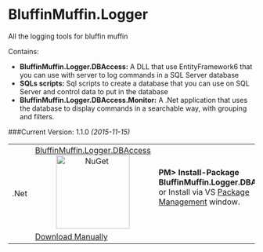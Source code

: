 # BluffinMuffin.Logger
All the logging tools for bluffin muffin

Contains:
 * **BluffinMuffin.Logger.DBAccess:** A DLL that use EntityFramework6 that you can use with server to log commands in a SQL Server database
 * **SQLs scripts:** Sql scripts to create a database that you can use on SQL Server and control data to put in the database 
 * **BluffinMuffin.Logger.DBAccess.Monitor:** A .Net application that uses the database to display commands in a searchable way, with grouping and filters.

###Current Version: 1.1.0 *(2015-11-15)*
<table align="center" width="100%">
    <tbody>
        <tr>
            <td rowspan=2>.Net</td>
            <td align="center">
            <a href="https://www.nuget.org/packages/BluffinMuffin.Logger.DBAccess/" target="_blank">
            BluffinMuffin.Logger.DBAccess <br />
            <img src="https://raw.githubusercontent.com/NuGet/Home/master/resources/nuget.png" alt="NuGet" width=150 />
            </a>
            </td>
            <td align="left">
                <div class="nuget-badge">
                    <b>PM&gt; Install-Package BluffinMuffin.Logger.DBAccess </b> <br />
                    or Install via VS <a href="https://docs.nuget.org/consume/package-manager-dialog" target="_blank">Package Management</a> window.
                </div>
            </td>
        </tr>
        <tr>
            <td align="left" colspan=2>
                <div class="vs-package-management">
                <a href="https://github.com/Ericmas001/BluffinMuffin.Logger/releases/tag/v1.1.0" target="_blank">Download Manually</a>
                </div>
            </td>
        </tr>
    </tbody>
</table>
